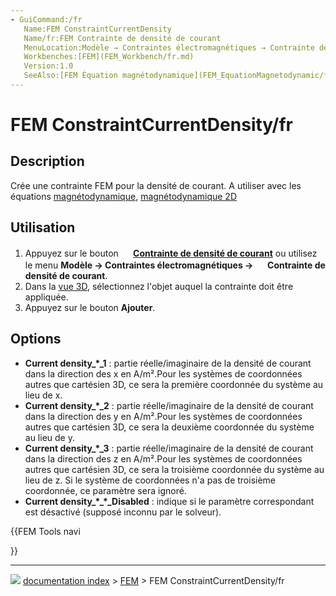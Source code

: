 ```yaml
---
- GuiCommand:/fr
   Name:FEM ConstraintCurrentDensity
   Name/fr:FEM Contrainte de densité de courant
   MenuLocation:Modèle → Contraintes électromagnétiques → Contrainte de densité de courant
   Workbenches:[FEM](FEM_Workbench/fr.md)
   Version:1.0
   SeeAlso:[FEM Équation magnétodynamique](FEM_EquationMagnetodynamic/fr.md), [FEM Équation magnétodynamique 2D](FEM_EquationMagnetodynamic2D/fr.md)
---
```


# FEM ConstraintCurrentDensity/fr

## Description

Crée une contrainte FEM pour la densité de courant. A utiliser avec les équations [magnétodynamique](FEM_EquationMagnetodynamic/fr.md), [magnétodynamique 2D](FEM_EquationMagnetodynamic2D/fr.md)



## Utilisation

1.  Appuyez sur le bouton **<img src="images/FEM_ConstraintCurrentDensity.svg" width=16px> [Contrainte de densité de courant](FEM_ConstraintCurrentDensity/fr.md)** ou utilisez le menu **Modèle → Contraintes électromagnétiques → <img src="images/FEM_ConstraintCurrentDensity.svg" width=16px> Contrainte de densité de courant**.
2.  Dans la [vue 3D](3D_view/fr.md), sélectionnez l\'objet auquel la contrainte doit être appliquée.
3.  Appuyez sur le bouton **Ajouter**.

## Options

-   **Current density\_\*\_1** : partie réelle/imaginaire de la densité de courant dans la direction des x en A/m².Pour les systèmes de coordonnées autres que cartésien 3D, ce sera la première coordonnée du système au lieu de x.
-   **Current density\_\*\_2** : partie réelle/imaginaire de la densité de courant dans la direction des y en A/m².Pour les systèmes de coordonnées autres que cartésien 3D, ce sera la deuxième coordonnée du système au lieu de y.
-   **Current density\_\*\_3** : partie réelle/imaginaire de la densité de courant dans la direction des z en A/m².Pour les systèmes de coordonnées autres que cartésien 3D, ce sera la troisième coordonnée du système au lieu de z. Si le système de coordonnées n\'a pas de troisième coordonnée, ce paramètre sera ignoré.
-   **Current density\_\*\_\*\_Disabled** : indique si le paramètre correspondant est désactivé (supposé inconnu par le solveur).





{{FEM Tools navi

}}



---
![](images/Right_arrow.png) [documentation index](../README.md) > [FEM](Category_FEM.md) > FEM ConstraintCurrentDensity/fr
